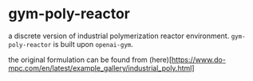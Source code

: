 # gym-poly-reactor

a discrete version of industrial polymerization reactor environment.
`gym-poly-reactor` is built upon `openai-gym`.

the original formulation can be found from (here)[https://www.do-mpc.com/en/latest/example_gallery/industrial_poly.html]
